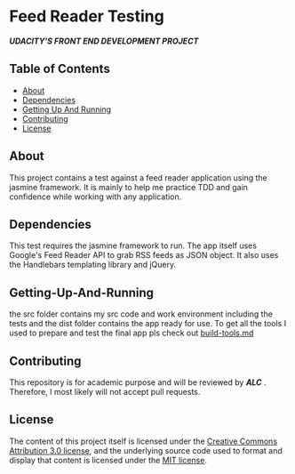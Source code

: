
# Feed Reader Testing

**_UDACITY'S FRONT END DEVELOPMENT PROJECT_**

## Table of Contents

* [About](#About)
* [Dependencies](#Dependencies)
* [Getting Up And Running](#Getting-Up-And-Running)
* [Contributing](#contributing)
* [License](#License)


## About

This project contains a test against a feed reader application using the jasmine framework. It is mainly to help me practice TDD and gain confidence while working with any application.


## Dependencies
 
 This test requires the jasmine framework to run.
 The app itself uses Google's Feed Reader API to 
 grab RSS feeds as JSON object. It also uses the
 Handlebars templating library and jQuery.


## Getting-Up-And-Running

 the src folder contains my src code and work environment including the tests and the dist folder contains the app ready for use. To get all the tools I used to prepare and test the final app pls check out [build-tools.md](https://github.com/mhizterpaul/feed-reader-testing/blob/master/build-tools.md)


## Contributing

This repository is for academic purpose and will be reviewed by _**ALC**_ . Therefore, I most likely will not accept pull requests.


## License

The content of this project itself is licensed under the [Creative Commons Attribution 3.0 license](https://creativecommons.org/licenses/by/3.0/us/deed.en_US), and the underlying source code used to format and display that content is licensed under the [MIT license](https://opensource.or/licenses/mit-license.php).